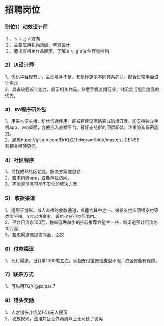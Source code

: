 # 招聘岗位
### 职位1）动效设计师<br>
１、ｓｖｇａ方向<br>
２、主要应用礼物动画、座驾设计<br>
３、要求有相关作品展示，了解ｓｖｇａ文件容量控制<br>
### 2）UI设计师<br>
1、优化平台现有UI，主动填补不足。和制作更多不同套系的UI。配合日常平面设计需求<br>
2、具备较强设计能力，展示相关作品，熟悉手机直播行业，时间灵活配合度高的优先。<br>
### 3）  IM程序研外包
1、用来方便主播、粉丝沟通使用。能按照建议思路完成防墙开发。能支持独立手机app、win桌面，方便嵌入直播平台。最好支持群的阅后即焚。注重隐私保密能力。<br>
2、熟悉https://github.com/DrKLO/Telegram/blob/master/LICENSE<br>
有相关经验更佳。<br>
### 4）社区程序
1、寻找成熟社区功能，解决方案或思路<br>
2、要求内嵌app，或能单独访问。<br>
3、不能是信息可能不安全的解决方案 <br>  
### 5） 收款渠道
1、适用于博彩、成人直播的收款通道，或适合其中之一。微信支付宝网银支付等类型不限。3%以内税率。丢单少在可控范围内。<br>
2、平台日流水100万，税率低丢单少的排前推荐会量大一些，新渠道预计日流水10万起<br>
3、要求渠道商提供押金，面议<br>
### 6）付款渠道
1、代付渠道，日订单1000笔左右。网银支付宝微信类型不限，资金安全有保障。<br>
### 7）联系方式
1、可以用TG加@paipai_7<br>

### 8）猎头奖励
1、人才猎头介绍奖1-5k元人民币<br>
2、发放规则，选用并且合作两周以上无问题了发奖<br>
